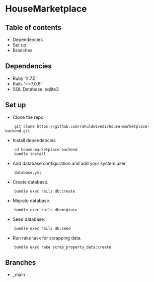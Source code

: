 # HouseMarketplace

## Table of contents
* Dependencies
* Set up
* Branches

## Dependencies
* Ruby '2.7.5'
* Rails '~>7.0.8'
* SQL Database: sqlite3

## Set up
* Clone the repo.
```
    git clone https://github.com/rahuldwivedi/house-marketplace-backend.git
```
* Install dependencies
```
    cd house-marketplace-backend
    bundle install
```
* Add database configuration and add your system user.
```
    database.yml
```
* Create database.
```
    bundle exec rails db:create
```
* Migrate database.
```
    bundle exec rails db:migrate
```
* Seed database.
```
    bundle exec rails db:seed
```
* Run rake task for scrapping data.
```
    bundle exec rake scrap_property_data:create
```
## Branches
* _main
